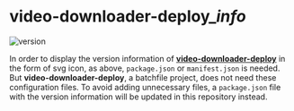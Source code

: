 # video-downloader-deploy_*info*

![version](https://img.shields.io/github/package-json/v/LussacZheng/video-downloader-deploy_info)

In order to display the version information of [**video-downloader-deploy**](https://github.com/LussacZheng/video-downloader-deploy) in the form of svg icon, as above, `package.json` or `manifest.json` is needed. But **video-downloader-deploy**, a batchfile project, does not need these configuration files. To avoid adding unnecessary files, a `package.json` file with the version information will be updated in this repository instead.